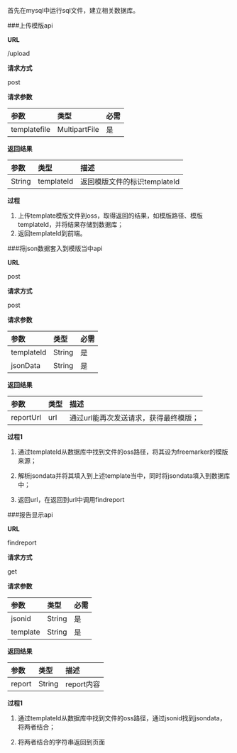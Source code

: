 首先在mysql中运行sql文件，建立相关数据库。

###上传模版api

**URL**

/upload

**请求方式**

post

**请求参数**

| 参数         | 类型          | 必需 |
| :----------- | :------------ | :--- |
| templatefile | MultipartFile | 是   |

**返回结果**

| 参数   | 类型       | 描述                         |
| :----- | :--------- | :--------------------------- |
| String | templateId | 返回模版文件的标识templateId |

**过程**

1. 上传template模版文件到oss，取得返回的结果，如模版路径、模版templateId，并将结果存储到数据库；
2. 返回templateId到前端。



###将json数据套入到模版当中api

**URL**

post

**请求方式**

post

**请求参数**

| 参数       | 类型   | 必需 |
| :--------- | :----- | :--- |
| templateId | String | 是   |
| jsonData   | String | 是   |

**返回结果**

| 参数      | 类型 | 描述                                  |
| :-------- | :--- | :------------------------------------ |
| reportUrl | url  | 通过url能再次发送请求，获得最终模版； |

**过程1**

1. 通过templateId从数据库中找到文件的oss路径，将其设为freemarker的模版来源；

2. 解析jsondata并将其填入到上述template当中，同时将jsondata填入到数据库中；
3. 返回url，在返回到url中调用findreport



###报告显示api

**URL**

findreport

**请求方式**

get

**请求参数**

| 参数     | 类型   | 必需 |
| :------- | :----- | :--- |
| jsonid   | String | 是   |
| template | String | 是   |

**返回结果**

| 参数   | 类型   | 描述       |
| :----- | :----- | :--------- |
| report | String | report内容 |

**过程1**

1. 通过templateId从数据库中找到文件的oss路径，通过jsonid找到jsondata，将两者结合；

2. 将两者结合的字符串返回到页面

